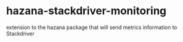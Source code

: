 # hazana-stackdriver-monitoring
extension to the hazana package that will send metrics information to Stackdriver
